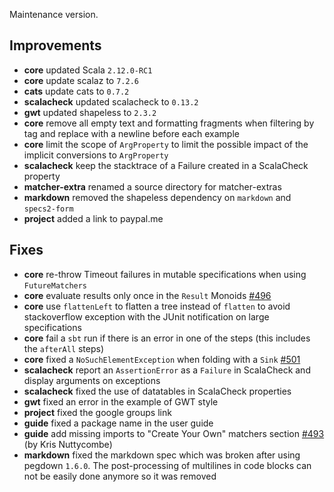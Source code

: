 Maintenance version.

## Improvements

 * **core** updated Scala `2.12.0-RC1`
 * **core** update scalaz to `7.2.6`
 * **cats** update cats to `0.7.2`
 * **scalacheck** updated scalacheck to `0.13.2`
 * **gwt** updated shapeless to `2.3.2`
 * **core** remove all empty text and formatting fragments when filtering by tag and replace with a newline before each example
 * **core** limit the scope of `ArgProperty` to limit the possible impact of the implicit conversions to `ArgProperty`
 * **scalacheck** keep the stacktrace of a Failure created in a ScalaCheck property
 * **matcher-extra** renamed a source directory for matcher-extras
 * **markdown** removed the shapeless dependency on `markdown` and `specs2-form`
 * **project** added a link to paypal.me

## Fixes

 * **core** re-throw Timeout failures in mutable specifications when using `FutureMatchers`
 * **core** evaluate results only once in the `Result` Monoids [#496](https://github.com/etorreborre/specs2/issues/496)
 * **core** use `flattenLeft` to flatten a tree instead of `flatten` to avoid stackoverflow exception with the JUnit notification on large specifications
 * **core** fail a `sbt` run if there is an error in one of the steps (this includes the `afterAll` steps)
 * **core** fixed a `NoSuchElementException` when folding with a `Sink` [#501](https://github.com/etorreborre/specs2/issues/501)
 * **scalacheck** report an `AssertionError` as a `Failure` in ScalaCheck and display arguments on exceptions
 * **scalacheck** fixed the use of datatables in ScalaCheck properties
 * **gwt** fixed an error in the example of GWT style
 * **project** fixed the google groups link
 * **guide** fixed a package name in the user guide
 * **guide** add missing imports to "Create Your Own" matchers section [#493](https://github.com/etorreborre/specs2/issues/493) (by Kris Nuttycombe)
 * **markdown** fixed the markdown spec which was broken after using pegdown `1.6.0`. The post-processing of multilines in code blocks can not be easily done anymore so it was removed

